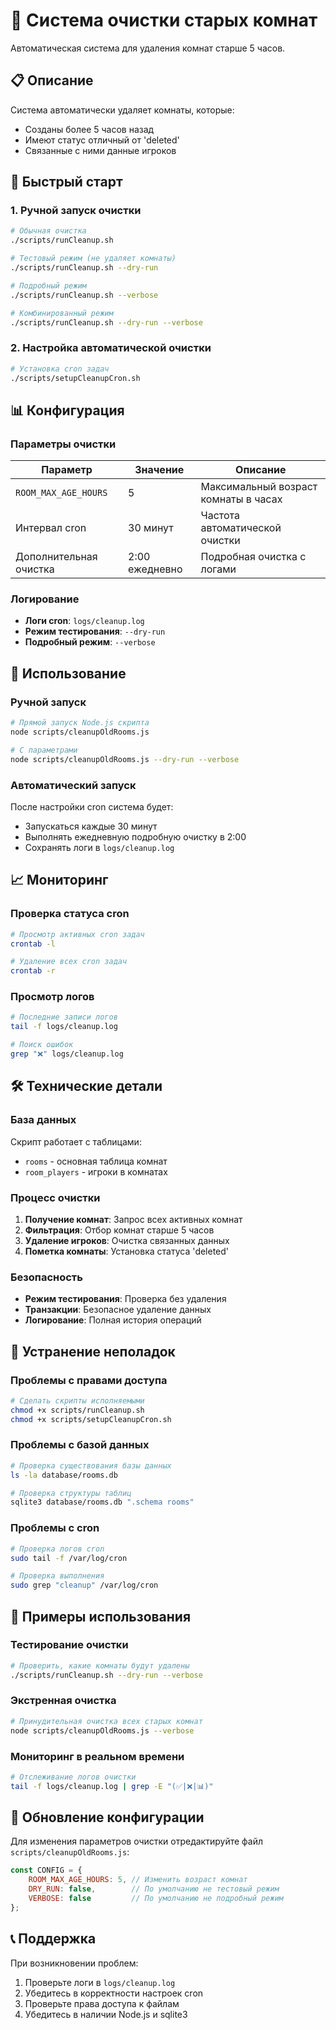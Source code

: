 # 🧹 Система очистки старых комнат

Автоматическая система для удаления комнат старше 5 часов.

## 📋 Описание

Система автоматически удаляет комнаты, которые:
- Созданы более 5 часов назад
- Имеют статус отличный от 'deleted'
- Связанные с ними данные игроков

## 🚀 Быстрый старт

### 1. Ручной запуск очистки

```bash
# Обычная очистка
./scripts/runCleanup.sh

# Тестовый режим (не удаляет комнаты)
./scripts/runCleanup.sh --dry-run

# Подробный режим
./scripts/runCleanup.sh --verbose

# Комбинированный режим
./scripts/runCleanup.sh --dry-run --verbose
```

### 2. Настройка автоматической очистки

```bash
# Установка cron задач
./scripts/setupCleanupCron.sh
```

## 📊 Конфигурация

### Параметры очистки

| Параметр | Значение | Описание |
|----------|----------|----------|
| `ROOM_MAX_AGE_HOURS` | 5 | Максимальный возраст комнаты в часах |
| Интервал cron | 30 минут | Частота автоматической очистки |
| Дополнительная очистка | 2:00 ежедневно | Подробная очистка с логами |

### Логирование

- **Логи cron**: `logs/cleanup.log`
- **Режим тестирования**: `--dry-run`
- **Подробный режим**: `--verbose`

## 🔧 Использование

### Ручной запуск

```bash
# Прямой запуск Node.js скрипта
node scripts/cleanupOldRooms.js

# С параметрами
node scripts/cleanupOldRooms.js --dry-run --verbose
```

### Автоматический запуск

После настройки cron система будет:
- Запускаться каждые 30 минут
- Выполнять ежедневную подробную очистку в 2:00
- Сохранять логи в `logs/cleanup.log`

## 📈 Мониторинг

### Проверка статуса cron

```bash
# Просмотр активных cron задач
crontab -l

# Удаление всех cron задач
crontab -r
```

### Просмотр логов

```bash
# Последние записи логов
tail -f logs/cleanup.log

# Поиск ошибок
grep "❌" logs/cleanup.log
```

## 🛠️ Технические детали

### База данных

Скрипт работает с таблицами:
- `rooms` - основная таблица комнат
- `room_players` - игроки в комнатах

### Процесс очистки

1. **Получение комнат**: Запрос всех активных комнат
2. **Фильтрация**: Отбор комнат старше 5 часов
3. **Удаление игроков**: Очистка связанных данных
4. **Пометка комнаты**: Установка статуса 'deleted'

### Безопасность

- **Режим тестирования**: Проверка без удаления
- **Транзакции**: Безопасное удаление данных
- **Логирование**: Полная история операций

## 🚨 Устранение неполадок

### Проблемы с правами доступа

```bash
# Сделать скрипты исполняемыми
chmod +x scripts/runCleanup.sh
chmod +x scripts/setupCleanupCron.sh
```

### Проблемы с базой данных

```bash
# Проверка существования базы данных
ls -la database/rooms.db

# Проверка структуры таблиц
sqlite3 database/rooms.db ".schema rooms"
```

### Проблемы с cron

```bash
# Проверка логов cron
sudo tail -f /var/log/cron

# Проверка выполнения
sudo grep "cleanup" /var/log/cron
```

## 📝 Примеры использования

### Тестирование очистки

```bash
# Проверить, какие комнаты будут удалены
./scripts/runCleanup.sh --dry-run --verbose
```

### Экстренная очистка

```bash
# Принудительная очистка всех старых комнат
node scripts/cleanupOldRooms.js --verbose
```

### Мониторинг в реальном времени

```bash
# Отслеживание логов очистки
tail -f logs/cleanup.log | grep -E "(✅|❌|📊)"
```

## 🔄 Обновление конфигурации

Для изменения параметров очистки отредактируйте файл `scripts/cleanupOldRooms.js`:

```javascript
const CONFIG = {
    ROOM_MAX_AGE_HOURS: 5, // Изменить возраст комнат
    DRY_RUN: false,        // По умолчанию не тестовый режим
    VERBOSE: false         // По умолчанию не подробный режим
};
```

## 📞 Поддержка

При возникновении проблем:
1. Проверьте логи в `logs/cleanup.log`
2. Убедитесь в корректности настроек cron
3. Проверьте права доступа к файлам
4. Убедитесь в наличии Node.js и sqlite3
